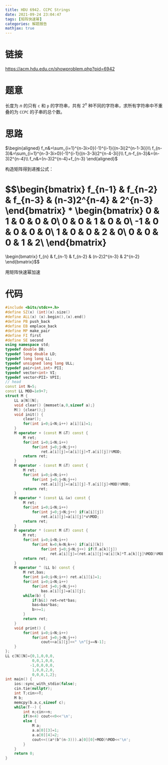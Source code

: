 ```yaml
---
title: HDU 6942. CCPC Strings
date: 2021-09-24 23:04:47
tags: [矩阵快速幂]
categories: 解题报告
mathjax: true
---
```


# 链接

<https://acm.hdu.edu.cn/showproblem.php?pid=6942>

# 题意

长度为 $n$ 的只有 `c` 和 `p` 的字符串，共有 $2^n$ 种不同的字符串，求所有字符串中不重叠的为 `CCPC` 的子串的总个数。

<!--more-->

# 思路

$\begin{aligned}
f_n&=\sum_{i=1}^{n-3i>0}(-1)^{i-1}{(n-3i)2^{n-1-3i}}\\
f_{n-3}&=\sum_{i=1}^{n-3-3i>0}(-1)^{i-1}{(n-3-3i)2^{n-4-3i}}\\
f_n-f_{n-3}&=(n-3)2^{n-4}\\
f_n&=(n-3)2^{n-4}+f_{n-3}
\end{aligned}$

构造矩阵得到递推公式：

$$\begin{bmatrix}
f_{n-1} & f_{n-2} & f_{n-3} & (n-3)2^{n-4} & 2^{n-3}
\end{bmatrix}
*
\begin{bmatrix}
0 & 1 & 0 & 0 & 0\\
0 & 0 & 1 & 0 & 0\\
-1 & 0 & 0 & 0 & 0\\
1 & 0 & 0 & 2 & 0\\
0 & 0 & 0 & 1 & 2\\
\end{bmatrix}
=
\begin{bmatrix}
f_{n} & f_{n-1} & f_{n-2} & (n-2)2^{n-3} & 2^{n-2}
\end{bmatrix}$$

用矩阵快速幂加速

# 代码

```cpp
#include <bits/stdc++.h>
#define SZ(x) (int)(x).size()
#define ALL(x) (x).begin(),(x).end()
#define PB push_back
#define EB emplace_back
#define MP make_pair
#define FI first
#define SE second
using namespace std;
typedef double DB;
typedef long double LD;
typedef long long LL;
typedef unsigned long long ULL;
typedef pair<int,int> PII;
typedef vector<int> VI;
typedef vector<PII> VPII;
// head
const int N=5;
const LL MOD=1e9+7;
struct M {
    LL a[N][N];
    void clear() {memset(a,0,sizeof a);}
    M() {clear();}
    void init() {
        clear();
        for(int i=0;i<N;i++) a[i][i]=1;
    }
    M operator + (const M &T) const {
        M ret;
        for(int i=0;i<N;i++)
            for(int j=0;j<N;j++)
                ret.a[i][j]=(a[i][j]+T.a[i][j])%MOD;
        return ret;
    }
    M operator - (const M &T) const {
        M ret;
        for(int i=0;i<N;i++)
            for(int j=0;j<N;j++)
                ret.a[i][j]=(a[i][j]-T.a[i][j]+MOD)%MOD;
        return ret;
    }
    M operator * (const LL &v) const {
        M ret;
        for(int i=0;i<N;i++)
            for(int j=0;j<N;j++) if(a[i][j])
                ret.a[i][j]=a[i][j]*v%MOD;
        return ret;
    }
    M operator * (const M &T) const {
        M ret;
        for(int i=0;i<N;i++)
            for(int k=0;k<N;k++) if(a[i][k])
                for(int j=0;j<N;j++) if(T.a[k][j])
                    ret.a[i][j]=(ret.a[i][j]+a[i][k]*T.a[k][j]%MOD)%MOD;
        return ret;
    }
    M operator ^ (LL b) const {
        M ret,bas;
        for(int i=0;i<N;i++) ret.a[i][i]=1;
        for(int i=0;i<N;i++)
            for(int j=0;j<N;j++)
                bas.a[i][j]=a[i][j];
        while(b) {
            if(b&1) ret=ret*bas;
            bas=bas*bas;
            b>>=1;
        }
        return ret;
    }
    void print() {
        for(int i=0;i<N;i++)
            for(int j=0;j<N;j++)
                cout<<a[i][j]<<" \n"[j==N-1];
    }
};
LL c[N][N]={0,1,0,0,0,
            0,0,1,0,0,
           -1,0,0,0,0,
            1,0,0,2,0,
            0,0,0,1,2};
int main() {
    ios::sync_with_stdio(false);
    cin.tie(nullptr);
    int T;cin>>T;
    M b;
    memcpy(b.a,c,sizeof c);
    while(T--) {
        int n;cin>>n;
        if(n<4) cout<<0<<'\n';
        else {
            M a;
            a.a[0][3]=1;
            a.a[0][4]=2;
            cout<<((a*(b^(n-3))).a[0][0]+MOD)%MOD<<'\n';
        }
    }
    return 0;
}
```